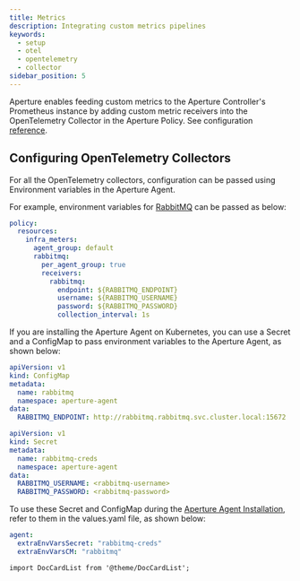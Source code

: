```yaml
---
title: Metrics
description: Integrating custom metrics pipelines
keywords:
  - setup
  - otel
  - opentelemetry
  - collector
sidebar_position: 5
---
```


Aperture enables feeding custom metrics to the Aperture Controller's Prometheus
instance by adding custom metric receivers into the OpenTelemetry Collector in
the Aperture Policy. See configuration [reference][config].

## Configuring OpenTelemetry Collectors

For all the OpenTelemetry collectors, configuration can be passed using
Environment variables in the Aperture Agent.

For example, environment variables for [RabbitMQ][rabbitmq] can be passed as
below:

```yaml
policy:
  resources:
    infra_meters:
      agent_group: default
      rabbitmq:
        per_agent_group: true
        receivers:
          rabbitmq:
            endpoint: ${RABBITMQ_ENDPOINT}
            username: ${RABBITMQ_USERNAME}
            password: ${RABBITMQ_PASSWORD}
            collection_interval: 1s
```

If you are installing the Aperture Agent on Kubernetes, you can use a Secret and
a ConfigMap to pass environment variables to the Aperture Agent, as shown below:

```yaml
apiVersion: v1
kind: ConfigMap
metadata:
  name: rabbitmq
  namespace: aperture-agent
data:
  RABBITMQ_ENDPOINT: http://rabbitmq.rabbitmq.svc.cluster.local:15672
```

```yaml
apiVersion: v1
kind: Secret
metadata:
  name: rabbitmq-creds
  namespace: aperture-agent
data:
  RABBITMQ_USERNAME: <rabbitmq-username>
  RABBITMQ_PASSWORD: <rabbitmq-password>
```

To use these Secret and ConfigMap during the
[Aperture Agent Installation](/self-hosting/agent/agent.md#agent-installation-modes),
refer to them in the values.yaml file, as shown below:

```yaml
agent:
  extraEnvVarsSecret: "rabbitmq-creds"
  extraEnvVarsCM: "rabbitmq"
```

```mdx-code-block
import DocCardList from '@theme/DocCardList';
```

<DocCardList />

[config]: /reference/configuration/spec.md#resources
[rabbitmq]: /self-hosting/integrations/metrics/rabbitmq.md
